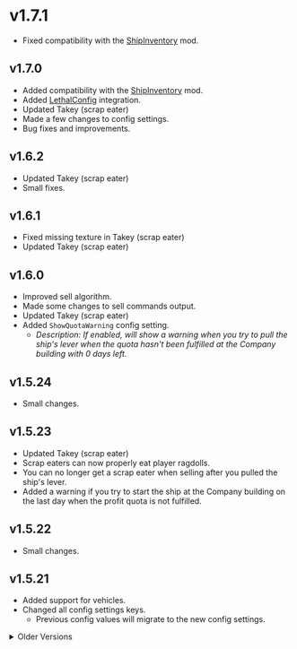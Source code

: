 # v1.7.1
* Fixed compatibility with the [ShipInventory](https://thunderstore.io/c/lethal-company/p/WarperSan/ShipInventory/) mod.

## v1.7.0
* Added compatibility with the [ShipInventory](https://thunderstore.io/c/lethal-company/p/WarperSan/ShipInventory/) mod.
* Added [LethalConfig](https://thunderstore.io/c/lethal-company/p/AinaVT/LethalConfig/) integration.
* Updated Takey (scrap eater)
* Made a few changes to config settings.
* Bug fixes and improvements.

## v1.6.2
* Updated Takey (scrap eater)
* Small fixes.

## v1.6.1
* Fixed missing texture in Takey (scrap eater)
* Updated Takey (scrap eater)

## v1.6.0
* Improved sell algorithm.
* Made some changes to sell commands output.
* Updated Takey (scrap eater)
* Added `ShowQuotaWarning` config setting.
    * *Description: If enabled, will show a warning when you try to pull the ship's lever when the quota hasn't been fulfilled at the Company building with 0 days left.*

## v1.5.24
* Small changes.

## v1.5.23
* Updated Takey (scrap eater)
* Scrap eaters can now properly eat player ragdolls.
* You can no longer get a scrap eater when selling after you pulled the ship's lever.
* Added a warning if you try to start the ship at the Company building on the last day when the profit quota is not fulfilled.

## v1.5.22
* Small changes.

## v1.5.21
* Added support for vehicles.
* Changed all config settings keys.
    * Previous config values will migrate to the new config settings.

<details>
  <summary>Older Versions</summary>

## v1.5.20
* Fixed Takey (scrap eater) audio.

## v1.5.19
* Small update to Octolar (scrap eater)
* Optimized assets.

## v1.5.18
* Updated README.

## v1.5.17
* Fixed rare microphone voice lines not playing at the Company after selling.
* Added `rareVoiceLineChance` config setting.
    * Description: *The percent chance the Company will say a rare microphone voice line after selling.*

## v1.5.16
* Changed `scrapEaterChance` config setting default value from 40 to 75.

## v1.5.15
* Added Zombies?!
* Fixed `sellListJson` in the terminal config editor to work properly.

## v1.5.14
* Added `sell list` command.
    * *Description: Will sell all the scrap from the `sellListJson` config setting.*
* Added `sellListJson` config setting.
    * *Description: [JSON array](https://www.w3schools.com/js/js_json_arrays.asp) of item names to sell when using the `sell list` command.*
* Made some changes and additions to scrap eaters.
* Scrap eaters will now only revive dead players if all players are dead.

## v1.5.13
1. Removed `overrideSetNewProfitQuota` config setting.
2. Fixed incompatibility with quota rollover mods.
3. Fixed overtime bonus always being 15 credits more when selling on the last day.

> 1. This config setting is now obsolete.
> 2. This was previously fixed by setting `overrideSetNewProfitQuota` to false.
> 3. The overtime bonus always being 15 credits more was because I was clamping `daysUntilDeadline` to 0 when selling on the last day. There's a vanilla bug that sets `daysUntilDeadline` to either 0 or -1 when selling on the last day because of certain circumstances. I've now learned what these circumstances are and can now accurately calculate the overtime bonus to be shown on the sell confirmation screen.

## v1.5.12
* Improved random percent calculations.
* Small update to Takey (scrap eater)
* Small update to Yippee (scrap eater)
* Improved README and CHANGELOG.
* Added XML file for summaries in scrap eater classes.

## v1.5.11
* Fixed some issues when trying to sell.

## v1.5.10
* Made some changes and additions to scrap eaters.
* Other changes.

## v1.5.9
* Added `psychoSpawnWeight` config setting.
* Made Psycho (scrap eater) available to everyone.

## v1.5.8
* Updated Psycho (scrap eater)

## v1.5.7
* Added Psycho?!
* Added `reset` command to the config editor.
    * This will reset all your config settings to their default value.

## v1.5.6
* The `sell item <name>` command now shows found items when the `showFoundItems` config setting is set to false.
* Made some small changes and additions to scrap eaters.

## v1.5.5
* Renamed `sellKnife` config setting to `sellKnives`.
* Updated all sell commands.
* Updated `view overtime` command.
* Made some small changes and additions to scrap eaters.
* Other small changes.

## v1.5.4
* Added `sellKnife` config setting.
* Added `view overtime` command.

## v1.5.3
* Fixed oversight where `scrapEaterChance` set to 0 has a less than 1% chance to spawn a scrap eater.

## v1.5.2
* Small changes and fixes.

## v1.5.1
* Tested and working in version 50.
* Fixed the DepositItemsDesk microphone audio clip desync.

## v1.5.0
* Made big changes and additions to scrap eaters.
* Fixed Yippee (scrap eater) wings not rendering.
* Added Cookie Fumo?!
* Added `cookieFumoSpawnWeight` config setting.
* Added `overrideSetNewProfitQuota` config setting.
* Fixed the DepositItemsDesk playing the microphone audio twice.

## v1.4.2
* Added Yippee?!
* Added `yippeeSpawnWeight` config setting.
* Made Maxwell slightly more evil :3

## v1.4.1
* Removed `overtimeBonusOffset` config setting.
* Made some changes and additions to scrap eaters.
* Other small changes.

## v1.4.0
* Added support for modders to easily add their own scrap eaters.
* Added Maxwell?!
* Added `maxwellSpawnWeight` config setting.
* Added `-se` / `-se:<number>` flag for all sell commands.
    * Using the `-se` flag will spawn a random scrap eater.
        * Usage: `<sell-command> -se`
    * Using the `-se:<number>` flag will spawn a scrap eater by their index (Starts at 1).
        * 1 = Octolar, 2 = Takey, 3 = Maxwell
        * Usage: `<sell-command> -se:<number>`
* Added `clear all` command to the JsonListEditor (`dontSellListJson` config editor).
* Improved the DisplayCreditsEarning popup.
* Other small changes.

## v1.3.16
* Hopefully fixed the issue where the overtime bonus on the sell confirmation screen was sometimes inaccurate by $15.
* Added `overtimeBonusOffset` config setting.
    * Description: The overtime bonus offset for the sell confirmation screen.
* The `overtimeBonusOffset` config setting will get automatically set after the current quota is completed if the calculated overtime bonus on the sell confirmation screen is wrong.
* Moved `scrapEaterChance`, `octolarSpawnWeight`, and `takeySpawnWeight` config settings to the new **Scrap Eater Settings** category.
* Other small changes.

## v1.3.15
* Added `sell item <name>` command.
* Added `view all scrap` command.

## v1.3.14
* Made some changes and additions to scrap eaters.
* Other small changes.

## v1.3.13
* Added `-o` flag to the `sell <amount>` command.
    * Using the `-o` flag will sell for a less amount so (less amount + overtime bonus) = initial amount.
    * Usage: `sell <amount> -o`
* Other small changes.

## v1.3.12
* Added Takey?!
* Removed `octolarSpawnChance` config setting.
* Added `scrapEaterChance` config setting.
* Added `octolarSpawnWeight` config setting.
* Added `takeySpawnWeight` config setting.
* The DepositItemsDesk microphone audio clip is now synced with all players.

## v1.3.9 → v1.3.11
* Small changes.

## v1.3.8
* Added Octolar?!

## v1.3.7
* The overtime bonus now additionally shows the total value you will receive on the sell confirmation screen. 
* Changed `sortFoundItems` config setting key to `sortFoundItemsPrice`.

## v1.3.6
* Small changes.

## v1.3.5
* The `sell <amount>` command now supports math expressions.

## v1.3.4
* Improved sell algorithm.
* The sell confirmation screen will now show how much overtime bonus you will receive.
* Added `onlySellScrapOnFloor` config setting.
* Changed description.

## v1.3.3
* Added `edit config` command.
* Changed description.

## v1.3.2
* Added `sellScrapWorthZero` config setting.

## v1.3.1
* Fixed selling not working with specific BepInEx configurations.

## v1.3.0
* Changed custom welcome terminal node message.
* All clients will now see all sold items on the DisplayCreditsEarning popup.
* Improved DisplayCreditsEarning popup.
* Fixed the DisplayCreditsEarning popup smooth scroll.
    * Sometimes scrolls too far down. I will try and fix that in a later update.
* Fixed custom terminal help message to show [numberOfItemsOnRoute].
* Removed `showFoundItemsLimit` config setting.
    * Will add back if anyone has any performance issues with showing too many items.
* Improved terminal sell message when company buying rate is not 100%.
* Improved scrap calculator algorithm.
    * Works better when the company buying rate is not 100%.

## v1.2.5
* Simplified README. Command aliases are still in place.
* Added `overrideWelcomeMessage` and `overrideHelpMessage` config settings.
* Moved some config settings to the new **Terminal Settings** category.
* Added `view config` command.

## v1.2.4
* Added aliases for commands.
* Added custom welcome and help message for the terminal.
* Added sell help command.
* The host will now get a notification after a client uses a sell command.
* Moved the `speakInShip` config setting to the **Misc Settings** category.
* Fixed a rare case where the mod would try and sell a little bit under the specified amount.

## v1.2.3
* Removed the `sellHomemadeFlashbang` config setting.
* The Company will now only speak inside the ship after selling from the terminal.

## v1.2.2
* Fixed synced config for clients.
* Fixed sell confirmations so it won't still be active if you quit the terminal before confirming or denying.

## v1.2.1
* Fixed the `view scrap` command.
* Sell commands are no longer only accessible by the host.
* Added `speakInShip` config setting.

## v1.2.0
* Added `view scrap` command.
* Changed terminal sell commands confirmation messages.
* Added synced config for clients.
* The Company will speak inside the ship after selling scrap.

## v1.1.4
* Added more config settings.

## v1.1.3
* Added config settings for selling scrap.
* Adjusted some terminal output messages.

## v1.1.0 → v1.1.2

## v1.0.0
* Initial release.